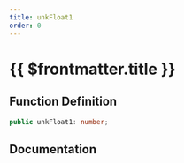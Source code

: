 ```yaml
---
title: unkFloat1
order: 0
---
```


# {{ $frontmatter.title }}

## Function Definition

```ts
public unkFloat1: number;
```

## Documentation

<!--@include: ./parts/unkFloat1.md-->
